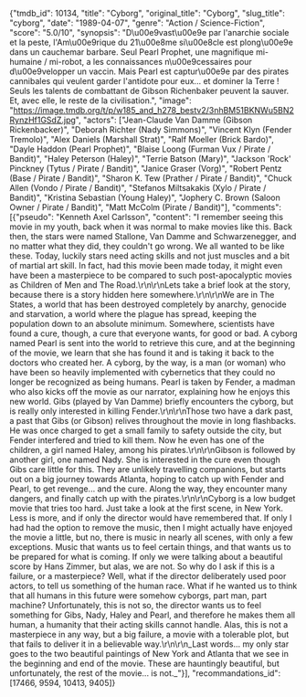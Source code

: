 {"tmdb_id": 10134, "title": "Cyborg", "original_title": "Cyborg", "slug_title": "cyborg", "date": "1989-04-07", "genre": "Action / Science-Fiction", "score": "5.0/10", "synopsis": "D\u00e9vast\u00e9e par l'anarchie sociale et la peste, l'Am\u00e9rique du 21\u00e8me si\u00e8cle est plong\u00e9e dans un cauchemar barbare. Seul Pearl Prophet, une magnifique mi-humaine / mi-robot, a les connaissances n\u00e9cessaires pour d\u00e9velopper un vaccin. Mais Pearl est captur\u00e9e par des pirates cannibales qui veulent garder l'antidote pour eux... et dominer la Terre ! Seuls les talents de combattant de Gibson Richenbaker peuvent la sauver. Et, avec elle, le reste de la civilisation.", "image": "https://image.tmdb.org/t/p/w185_and_h278_bestv2/3nhBM51BKNWu5BN2RynzHf1GSdZ.jpg", "actors": ["Jean-Claude Van Damme (Gibson Rickenbacker)", "Deborah Richter (Nady Simmons)", "Vincent Klyn (Fender Tremolo)", "Alex Daniels (Marshall Strat)", "Ralf Moeller (Brick Bardo)", "Dayle Haddon (Pearl Prophet)", "Blaise Loong (Furman Vux / Pirate / Bandit)", "Haley Peterson (Haley)", "Terrie Batson (Mary)", "Jackson 'Rock' Pinckney (Tytus / Pirate / Bandit)", "Janice Graser (Vorg)", "Robert Pentz (Base / Pirate / Bandit)", "Sharon K. Tew (Prather / Pirate / Bandit)", "Chuck Allen (Vondo / Pirate / Bandit)", "Stefanos Miltsakakis (Xylo / Pirate / Bandit)", "Kristina Sebastian (Young Haley)", "Jophery C. Brown (Saloon Owner / Pirate / Bandit)", "Matt McColm (Pirate / Bandit)"], "comments": [{"pseudo": "Kenneth Axel Carlsson", "content": "I remember seeing this movie in my youth, back when it was normal to make movies like this. Back then, the stars were named Stallone, Van Damme and Schwarzenegger, and no matter what they did, they couldn't go wrong. We all wanted to be like these. Today, luckily stars need acting skills and not just muscles and a bit of martial art skill. In fact, had this movie been made today, it might even have been a masterpiece to be compared to such post-apocalyptic movies as Children of Men and The Road.\r\n\r\nLets take a brief look at the story, because there is a story hidden here somewhere.\r\n\r\nWe are in The States, a world that has been destroyed completely by anarchy, genocide and starvation, a world where the plague has spread, keeping the population down to an absolute minimum. Somewhere, scientists have found a cure, though, a cure that everyone wants, for good or bad. A cyborg named Pearl is sent into the world to retrieve this cure, and at the beginning of the movie, we learn that she has found it and is taking it back to the doctors who created her. A cyborg, by the way, is a man (or woman) who have been so heavily implemented with cybernetics that they could no longer be recognized as being humans. Pearl is taken by Fender, a madman who also kicks off the movie as our narrator, explaining how he enjoys this new world. Gibs (played by Van Damme) briefly encounters the cyborg, but is really only interested in killing Fender.\r\n\r\nThose two have a dark past, a past that Gibs (or Gibson) relives throughout the movie in long flashbacks. He was once charged to get a small family to safety outside the city, but Fender interfered and tried to kill them. Now he even has one of the children, a girl named Haley, among his pirates.\r\n\r\nGibson is followed by another girl, one named Nady. She is interested in the cure even though Gibs care little for this. They are unlikely travelling companions, but starts out on a big journey towards Atlanta, hoping to catch up with Fender and Pearl, to get revenge... and the cure. Along the way, they encounter many dangers, and finally catch up with the pirates.\r\n\r\nCyborg is a low budget movie that tries too hard. Just take a look at the first scene, in New York. Less is more, and if only the director would have remembered that. If only I had had the option to remove the music, then I might actually have enjoyed the movie a little, but no, there is music in nearly all scenes, with only a few exceptions. Music that wants us to feel certain things, and that wants us to be prepared for what is coming. If only we were talking about a beautiful score by Hans Zimmer, but alas, we are not. So why do I ask if this is a failure, or a masterpiece? Well, what if the director deliberately used poor actors, to tell us something of the human race. What if he wanted us to think that all humans in this future were somehow cyborgs, part man, part machine? Unfortunately, this is not so, the director wants us to feel something for Gibs, Nady, Haley and Pearl, and therefore he makes them all human, a humanity that their acting skills cannot handle. Alas, this is not a masterpiece in any way, but a big failure, a movie with a tolerable plot, but that fails to deliver it in a believable way.\r\n\r\n_Last words... my only star goes to the two beautiful paintings of New York and Atlanta that we see in the beginning and end of the movie. These are hauntingly beautiful, but unfortunately, the rest of the movie... is not._"}], "recommandations_id": [17466, 9594, 10413, 9405]}